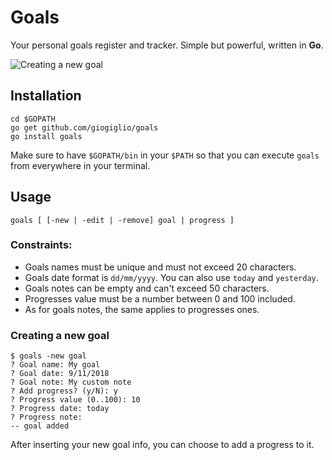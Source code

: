 # Goals
Your personal goals register and tracker.
Simple but powerful, written in __Go__.

![Creating a new goal ](https://im2.ezgif.com/tmp/ezgif-2-30b26bc81bdf.gif)

## Installation
```
cd $GOPATH
go get github.com/giogiglio/goals
go install goals
```

Make sure to have `$GOPATH/bin` in your `$PATH` so that you can execute `goals` from everywhere in your terminal.

## Usage

```
goals [ [-new | -edit | -remove] goal | progress ]
```

### Constraints:
- Goals names must be unique and must not exceed 20 characters.
- Goals date format is `dd/mm/yyyy`. You can also use `today` and `yesterday`.
- Goals notes can be empty and can't exceed 50 characters.
- Progresses value must be a number between 0 and 100 included.
- As for goals notes, the same applies to progresses ones.

### Creating a new goal
```
$ goals -new goal
? Goal name: My goal
? Goal date: 9/11/2018
? Goal note: My custom note
? Add progress? (y/N): y
? Progress value (0..100): 10
? Progress date: today
? Progress note: 
-- goal added
```
After inserting your new goal info, you can choose to add a progress to it.
